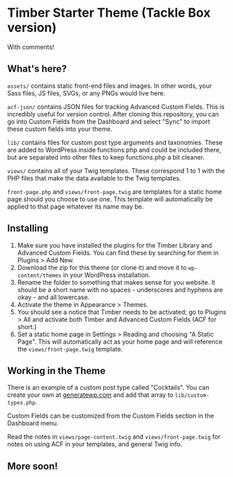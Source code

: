 # Timber Starter Theme (Tackle Box version)

With comments!

## What's here?

`assets/` contains static front-end files and images. In other words, your Sass files, JS files, SVGs, or any PNGs would live here.

`acf-json/` contains JSON files for tracking Advanced Custom Fields. This is incredibly useful for version control. After cloning this repository, you can go into Custom Fields from the Dashboard and select "Sync" to import these custom fields into your theme.

`lib/` contains files for custom post type arguments and taxonomies. These are added to WordPress inside functions.php and could be included there, but are separated into other files to keep functions.php a bit cleaner.

`views/` contains all of your Twig templates. These correspond 1 to 1 with the PHP files that make the data available to the Twig templates.

`front-page.php` and `views/front-page.twig` are templates for a static home page should you choose to use one. This template will automatically be applied to that page whatever its name may be.

## Installing

1. Make sure you have installed the plugins for the Timber Library and Advanced Custom Fields. You can find these by searching for them in Plugins > Add New.
2. Download the zip for this theme (or clone it) and move it to `wp-content/themes` in your WordPress installation. 
3. Rename the folder to something that makes sense for you website. It should be a short name with no spaces - underscores and hyphens are okay - and all lowercase.
4. Activate the theme in Appearance >  Themes.
5. You should see a notice that Timber needs to be activated; go to Plugins > All and activate both Timber and Advanced Custom Fields (ACF for short.)
6. Set a static home page in Settings > Reading and choosing "A Static Page". This will automatically act as your home page and will reference the `views/front-page.twig` template.

## Working in the Theme

There is an example of a custom post type called "Cocktails". You can create your own at [generatewp.com](http://generatewp.com) and add that array to `lib/custom-types.php`.

Custom Fields can be customized from the Custom Fields section in the Dashboard menu. 

Read the notes in `views/page-content.twig` and `views/front-page.twig` for notes on using ACF in your templates, and general Twig info.

## More soon!
